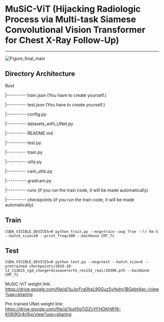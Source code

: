 # MuSiC-ViT (Hijacking Radiologic Process via Multi-task Siamese Convolutional Vision Transformer for Chest X-Ray Follow-Up)

---

![Figure_final_main](https://user-images.githubusercontent.com/46750574/173975319-6f36e80a-627f-4856-921c-6aca52b737c8.png)

## Directory Architecture

Root

|---------- train.json (You have to create yourself.)

|---------- test.json (You have to create yourself.)

|---------- config.py

|---------- datasets_with_UNet.py

|---------- README.md

|---------- test.py

|---------- train.py

|---------- utils.py

|---------- cam_utils.py

|---------- gradcam.py

|---------- runs (if you run the train code, it will be made automatically)

|---------- checkpoints (if you run the train code, it will be made automatically)

## Train

```
CUDA_VISIBLE_DEVICES=0 python train.py --msg=train--aug True --lr 6e-5 --batch_size=20 --print_freq=300 --backbone CMT_Ti
```

## Test

```
CUDA_VISIBLE_DEVICES=0 python test.py --msg=test --batch_size=6 --pretrained checkpoints/2020-10-13_113615_sgd_change+disease+orth_res152_real/20306.pth --backbone CMT_Ti
```

MuSiC-ViT weight link: https://drive.google.com/file/d/1uJsrFra0hsL90Guz5vHuhy1BGebt4gc-/view?usp=sharing

Pre-trained UNet weight link: https://drive.google.com/file/d/1pxf0gTiDZyYFHOKhW16-K09i9Or4n5jx/view?usp=sharing